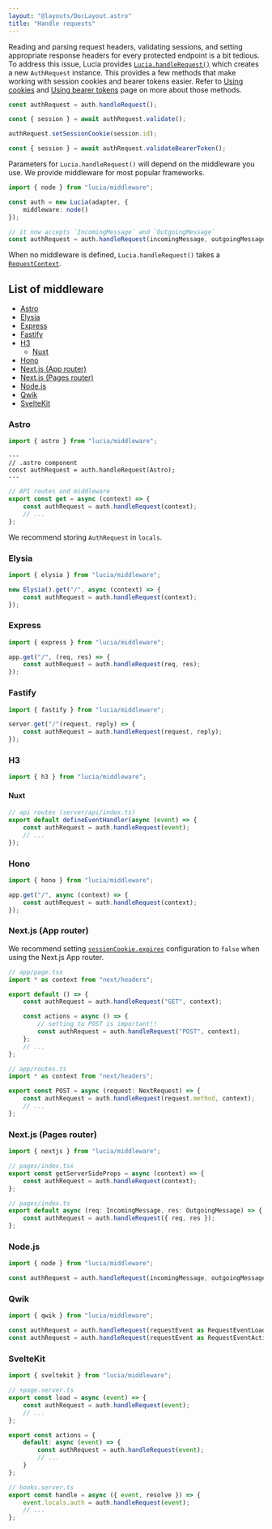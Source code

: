 ```yaml
---
layout: "@layouts/DocLayout.astro"
title: "Handle requests"
---
```


Reading and parsing request headers, validating sessions, and setting appropriate response headers for every protected endpoint is a bit tedious. To address this issue, Lucia provides [`Lucia.handleRequest()`]() which creates a new `AuthRequest` instance. This provides a few methods that make working with session cookies and bearer tokens easier. Refer to [Using cookies]() and [Using bearer tokens]() page on more about those methods.

```ts
const authRequest = auth.handleRequest();

const { session } = await authRequest.validate();

authRequest.setSessionCookie(session.id);

const { session } = await authRequest.validateBearerToken();
```

Parameters for `Lucia.handleRequest()` will depend on the middleware you use. We provide middleware for most popular frameworks.

```ts
import { node } from "lucia/middleware";

const auth = new Lucia(adapter, {
	middleware: node()
});

// it now accepts `IncomingMessage` and `OutgoingMessage`
const authRequest = auth.handleRequest(incomingMessage, outgoingMessage);
```

When no middleware is defined, `Lucia.handleRequest()` takes a [`RequestContext`]().

## List of middleware

- [Astro](/handle-requests/astro)
- [Elysia](/handle-requests/elysia)
- [Express]()
- [Fastify]()
- [H3]()
  - [Nuxt]()
- [Hono]()
- [Next.js (App router)]()
- [Next.js (Pages router)]()
- [Node.js]()
- [Qwik]()
- [SvelteKit]()

### Astro

```ts
import { astro } from "lucia/middleware";
```

```astro
---
// .astro component
const authRequest = auth.handleRequest(Astro);
---
```

```ts
// API routes and middleware
export const get = async (context) => {
	const authRequest = auth.handleRequest(context);
	// ...
};
```

We recommend storing `AuthRequest` in `locals`.

### Elysia

```ts
import { elysia } from "lucia/middleware";
```

```ts
new Elysia().get("/", async (context) => {
	const authRequest = auth.handleRequest(context);
});
```

### Express

```ts
import { express } from "lucia/middleware";
```

```ts
app.get("/", (req, res) => {
	const authRequest = auth.handleRequest(req, res);
});
```

### Fastify

```ts
import { fastify } from "lucia/middleware";
```

```ts
server.get("/"(request, reply) => {
	const authRequest = auth.handleRequest(request, reply);
});
```

### H3

```ts
import { h3 } from "lucia/middleware";
```

#### Nuxt

```ts
// api routes (server/api/index.ts)
export default defineEventHandler(async (event) => {
	const authRequest = auth.handleRequest(event);
	// ...
});
```

### Hono

```ts
import { hono } from "lucia/middleware";
```

```ts
app.get("/", async (context) => {
	const authRequest = auth.handleRequest(context);
});
```

### Next.js (App router)

We recommend setting [`sessionCookie.expires`](/basics/configuration#sessioncookie) configuration to `false` when using the Next.js App router.

```ts
// app/page.tsx
import * as context from "next/headers";

export default () => {
	const authRequest = auth.handleRequest("GET", context);

	const actions = async () => {
		// setting to POST is important!!
		const authRequest = auth.handleRequest("POST", context);
	};
	// ...
};
```

```ts
// app/routes.ts
import * as context from "next/headers";

export const POST = async (request: NextRequest) => {
	const authRequest = auth.handleRequest(request.method, context);
	// ...
};
```

### Next.js (Pages router)

```ts
import { nextjs } from "lucia/middleware";
```

```ts
// pages/index.tsx
export const getServerSideProps = async (context) => {
	const authRequest = auth.handleRequest(context);
};
```

```ts
// pages/index.ts
export default async (req: IncomingMessage, res: OutgoingMessage) => {
	const authRequest = auth.handleRequest({ req, res });
};
```

### Node.js

```ts
import { node } from "lucia/middleware";
```

```ts
const authRequest = auth.handleRequest(incomingMessage, outgoingMessage);
```

### Qwik

```ts
import { qwik } from "lucia/middleware";
```

```ts
const authRequest = auth.handleRequest(requestEvent as RequestEventLoader);
const authRequest = auth.handleRequest(requestEvent as RequestEventAction);
```

### SvelteKit

```ts
import { sveltekit } from "lucia/middleware";
```

```ts
// +page.server.ts
export const load = async (event) => {
	const authRequest = auth.handleRequest(event);
	// ...
};

export const actions = {
	default: async (event) => {
		const authRequest = auth.handleRequest(event);
		// ...
	}
};
```

```ts
// hooks.server.ts
export const handle = async ({ event, resolve }) => {
	event.locals.auth = auth.handleRequest(event);
	// ...
};
```
